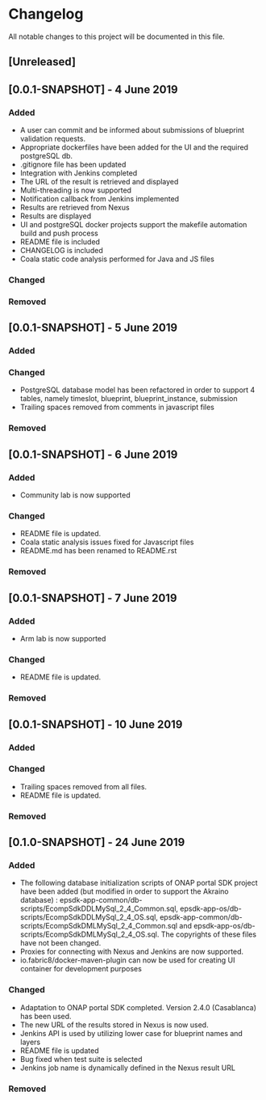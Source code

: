 # Changelog
All notable changes to this project will be documented in this file.

## [Unreleased]

## [0.0.1-SNAPSHOT] - 4 June 2019
### Added
- A user can commit and be informed about submissions of blueprint validation requests.
- Appropriate dockerfiles have been added for the UI and the required postgreSQL db.
- .gitignore file has been updated
- Integration with Jenkins completed
- The URL of the result is retrieved and displayed
- Multi-threading is now supported
- Notification callback from Jenkins implemented
- Results are retrieved from Nexus
- Results are displayed
- UI and postgreSQL docker projects support the makefile automation build and push process
- README file is included
- CHANGELOG is included
- Coala static code analysis performed for Java and JS files

### Changed

### Removed

## [0.0.1-SNAPSHOT] - 5 June 2019
### Added

### Changed
- PostgreSQL database model has been refactored in order to support 4 tables, namely timeslot, blueprint, blueprint_instance, submission
- Trailing spaces removed from comments in javascript files

### Removed

## [0.0.1-SNAPSHOT] - 6 June 2019
### Added
- Community lab is now supported

### Changed
- README file is updated.
- Coala static analysis issues fixed for Javascript files
- README.md has been renamed to README.rst

### Removed

## [0.0.1-SNAPSHOT] - 7 June 2019
### Added
- Arm lab is now supported

### Changed
- README file is updated.

### Removed

## [0.0.1-SNAPSHOT] - 10 June 2019
### Added

### Changed
- Trailing spaces removed from all files.
- README file is updated.

### Removed

## [0.1.0-SNAPSHOT] - 24 June 2019
### Added
- The following database initialization scripts of ONAP portal SDK project have been added (but modified in order to support the Akraino database) : epsdk-app-common/db-scripts/EcompSdkDDLMySql_2_4_Common.sql, epsdk-app-os/db-scripts/EcompSdkDDLMySql_2_4_OS.sql, epsdk-app-common/db-scripts/EcompSdkDMLMySql_2_4_Common.sql and epsdk-app-os/db-scripts/EcompSdkDMLMySql_2_4_OS.sql. The copyrights of these files have not been changed.
- Proxies for connecting with Nexus and Jenkins are now supported.
- io.fabric8/docker-maven-plugin can now be used for creating UI container for development purposes

### Changed
- Adaptation to ONAP portal SDK completed. Version 2.4.0 (Casablanca) has been used.
- The new URL of the results stored in Nexus is now used.
- Jenkins API is used by utilizing lower case for blueprint names and layers
- README file is updated
- Bug fixed when test suite is selected
- Jenkins job name is dynamically defined in the Nexus result URL

### Removed
